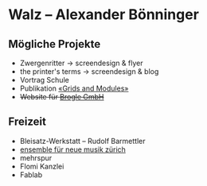 # Walz – Alexander Bönninger

## Mögliche Projekte
* Zwergenritter → screendesign &  flyer
* the printer's terms → screendesign & blog
* Vortrag Schule
* Publikation [«Grids and Modules»](https://github.com/signalwerk/grids-and-modules)
* ~~Website für [Brogle GmbH](http://www.broglegmbh.ch/)~~

## Freizeit
* Bleisatz-Werkstatt – Rudolf Barmettler
* [ensemble für neue musik zürich](http://www.ensemble.ch/)
* mehrspur
* Flomi Kanzlei
* Fablab
